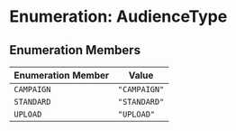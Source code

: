 # Enumeration: AudienceType

## Enumeration Members

| Enumeration Member | Value |
| ------ | ------ |
| `CAMPAIGN` | `"CAMPAIGN"` |
| `STANDARD` | `"STANDARD"` |
| `UPLOAD` | `"UPLOAD"` |
